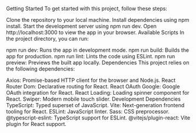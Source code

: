 Getting Started
To get started with this project, follow these steps:

Clone the repository to your local machine.
Install dependencies using npm install.
Start the development server using npm run dev.
Open http://localhost:3000 to view the app in your browser.
Available Scripts
In the project directory, you can run:

npm run dev: Runs the app in development mode.
npm run build: Builds the app for production.
npm run lint: Lints the code using ESLint.
npm run preview: Previews the built app locally.
Dependencies
This project relies on the following dependencies:

Axios: Promise-based HTTP client for the browser and Node.js.
React Router Dom: Declarative routing for React.
React OAuth Google: Google OAuth integration for React.
React Loading: Loading spinner component for React.
Swiper: Modern mobile touch slider.
Development Dependencies
TypeScript: Typed superset of JavaScript.
Vite: Next-generation frontend tooling for React.
ESLint: JavaScript linter.
Sass: CSS preprocessor.
@typescript-eslint: TypeScript support for ESLint.
@vitejs/plugin-react: Vite plugin for React support.